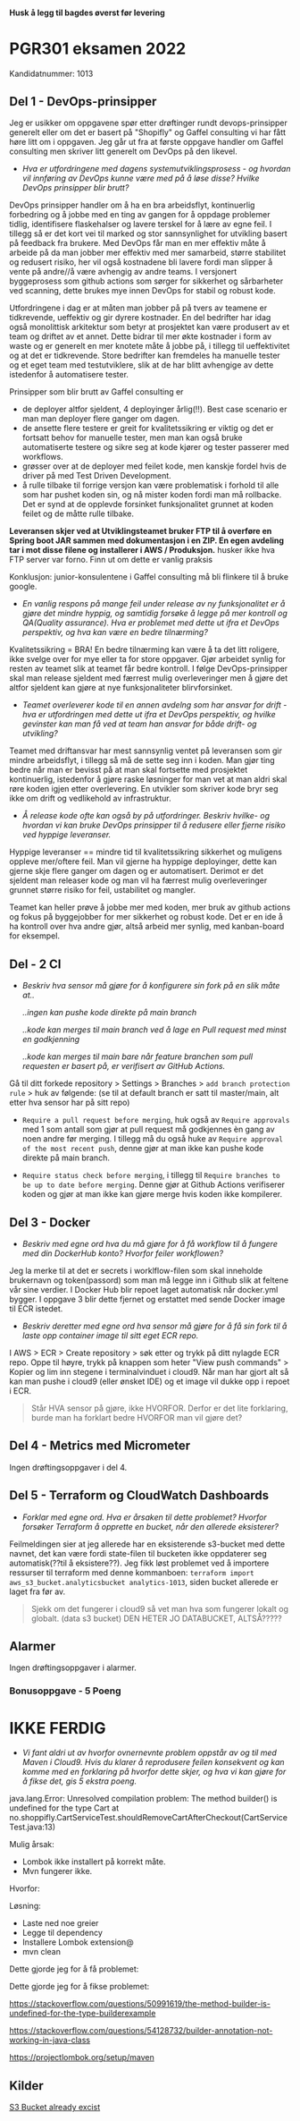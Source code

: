 #### Husk å legg til bagdes øverst før levering

# PGR301 eksamen 2022
Kandidatnummer: 1013

## Del 1 - DevOps-prinsipper
Jeg er usikker om oppgavene spør etter drøftinger rundt devops-prinsipper generelt eller om det er basert på "Shopifly" og Gaffel consulting vi har fått høre litt om i oppgaven. Jeg går ut fra at første oppgave handler om Gaffel consulting men skriver litt generelt om DevOps på den likevel.

- *Hva er utfordringene med dagens systemutviklingsprosess - og hvordan vil innføring av DevOps kunne være med på å løse disse? Hvilke DevOps prinsipper blir brutt?*

DevOps prinsipper handler om å ha en bra arbeidsflyt, kontinuerlig forbedring og å jobbe med en ting av gangen for å oppdage problemer tidlig, 
identifisere flaskehalser og lavere terskel for å lære av egne feil. I tillegg så er det kort vei til marked og stor sannsynlighet for utvikling basert på feedback fra brukere.
Med DevOps får man en mer effektiv måte å arbeide på da man jobber mer effektiv med mer samarbeid, større stabilitet og redusert risiko, 
her vil også kostnadene bli lavere fordi man slipper å vente på andre//å være avhengig av andre teams.
I versjonert byggeprosess som github actions som sørger for sikkerhet og sårbarheter ved scanning, dette brukes mye innen DevOps for stabil og robust kode.

Utfordringene i dag er at måten man jobber på på tvers av teamene er tidkrevende, ueffektiv og gir dyrere kostnader. 
En del bedrifter har idag også monolittisk arkitektur som betyr at prosjektet kan være produsert av et team og driftet av et annet.
Dette bidrar til mer økte kostnader i form av waste og er generelt en mer knotete måte å jobbe på, i tillegg til ueffektivitet og at det er tidkrevende.
Store bedrifter kan fremdeles ha manuelle tester og et eget team med testutviklere, slik at de har blitt avhengige av dette istedenfor å automatisere tester.

Prinsipper som blir brutt av Gaffel consulting er
- de deployer altfor sjeldent, 4 deployinger årlig(!!). Best case scenario er man man deployer flere ganger om dagen.
- de ansette flere testere er greit for kvalitetssikring er viktig og det er fortsatt behov for manuelle tester, men man kan også bruke automatiserte testere og sikre seg at kode kjører og tester passerer med workflows.
- grøsser over at de deployer med feilet kode, men kanskje fordel hvis de driver på med Test Driven Development.
- å rulle tilbake til forrige versjon kan være problematisk i forhold til alle som har pushet koden sin, og nå mister koden fordi man må rollbacke. Det er synd at de opplevde forsinket funksjonalitet grunnet at koden feilet og de måtte rulle tilbake.

__Leveransen skjer ved at Utviklingsteamet bruker FTP til å overføre en Spring boot JAR sammen med dokumentasjon i en ZIP. En egen avdeling tar i mot disse filene og installerer i AWS / Produksjon.__
husker ikke hva FTP server var forno. Finn ut om dette er vanlig praksis

Konklusjon: junior-konsulentene i Gaffel consulting må bli flinkere til å bruke google.



- *En vanlig respons på mange feil under release av ny funksjonalitet er å gjøre det mindre hyppig, og samtidig forsøke å legge på mer kontroll og QA(Quality assurance). 
Hva er problemet med dette ut ifra et DevOps perspektiv, og hva kan være en bedre tilnærming?*

Kvalitetssikring = BRA! En bedre tilnærming kan være å ta det litt roligere, ikke svelge over for mye eller ta for store oppgaver. 
Gjør arbeidet synlig for resten av teamet slik at teamet får bedre kontroll.
I følge DevOps-prinsipper skal man release sjeldent med færrest mulig overleveringer men å gjøre det altfor sjeldent kan gjøre at nye funksjonaliteter blirvforsinket. 



- *Teamet overleverer kode til en annen avdelng som har ansvar for drift - hva er utfordringen med dette ut ifra et DevOps perspektiv, 
og hvilke gevinster kan man få ved at team han ansvar for både drift- og utvikling?*

Teamet med driftansvar har mest sannsynlig ventet på leveransen som gir mindre arbeidsflyt, i tillegg så må de sette seg inn i koden. 
Man gjør ting bedre når man er bevisst på at man skal fortsette med prosjektet kontinuerlig, istedenfor å gjøre raske løsninger for man vet at man aldri skal røre koden igjen etter overlevering. 
En utvikler som skriver kode bryr seg ikke om drift og vedlikehold av infrastruktur.



- *Å release kode ofte kan også by på utfordringer. Beskriv hvilke- og hvordan vi kan bruke DevOps prinsipper til å redusere eller fjerne risiko ved hyppige leveranser.*

Hyppige leveranser == mindre tid til kvalitetssikring sikkerhet og muligens oppleve mer/oftere feil. Man vil gjerne ha hyppige deployinger, dette kan gjerne skje flere ganger om dagen og er automatisert. 
Derimot er det sjeldent man releaser kode og man vil ha færrest mulig overleveringer grunnet større risiko for feil, ustabilitet og mangler.

Teamet kan heller prøve å jobbe mer med koden, mer bruk av github actions og fokus på byggejobber for mer sikkerhet og robust kode. 
Det er en ide å ha kontroll over hva andre gjør, altså arbeid mer synlig, med kanban-board for eksempel.



## Del - 2 CI
- *Beskriv hva sensor må gjøre for å konfigurere sin fork på en slik måte at..*

    *..ingen kan pushe kode direkte på main branch*
    
    *..kode kan merges til main branch ved å lage en Pull request med minst en godkjenning*
    
    *..kode kan merges til main bare når feature branchen som pull requesten er basert på, er verifisert av GitHub Actions.*

Gå til ditt forkede repository > Settings > Branches > `add branch protection rule` > huk av følgende: (se til at default branch er satt til master/main, alt etter hva sensor har på sitt repo)

- `Require a pull request before merging`, huk også av `Require approvals` med 1 som antall som gjør at pull request må godkjennes èn gang av noen andre før merging. I tillegg må du også huke av `Require approval of the most recent push`, denne gjør at man ikke kan pushe kode direkte på main branch.

- `Require status check before merging`, i tillegg til `Require branches to be up to date before merging`. Denne gjør at Github Actions verifiserer koden og gjør at man ikke kan gjøre merge hvis koden ikke kompilerer.


## Del 3 - Docker
- *Beskriv med egne ord hva du må gjøre for å få workflow til å fungere med din DockerHub konto? Hvorfor feiler workflowen?* 

Jeg la merke til at det er secrets i worklflow-filen som skal inneholde brukernavn og token(passord) som man må legge inn i Github slik at feltene vår sine verdier. 
I Docker Hub blir repoet laget automatisk når docker.yml bygger. I oppgave 3 blir dette fjernet og erstattet med sende Docker image til ECR istedet.

- *Beskriv deretter med egne ord hva sensor må gjøre for å få sin fork til å laste opp container image til sitt eget ECR repo.*

I AWS > ECR > Create repository > søk etter og trykk på ditt nylagde ECR repo. Oppe til høyre, trykk på knappen som heter "View push commands" > Kopier og lim inn stegene i terminalvinduet i cloud9. Når man har gjort alt så kan man pushe i cloud9 (eller ønsket IDE) og et image vil dukke opp i repoet i ECR.

> Står HVA sensor på gjøre, ikke HVORFOR. Derfor er det lite forklaring, burde man ha forklart bedre HVORFOR man vil gjøre det?


## Del 4 - Metrics med Micrometer
Ingen drøftingsoppgaver i del 4.


## Del 5 - Terraform og CloudWatch Dashboards
- *Forklar med egne ord. Hva er årsaken til dette problemet? Hvorfor forsøker Terraform å opprette en bucket, når den allerede eksisterer?*

Feilmeldingen sier at jeg allerede har en eksisterende s3-bucket med dette navnet, det kan være fordi state-filen til bucketen ikke oppdaterer seg automatisk(??til å eksistere??).
Jeg fikk løst problemet ved å importere ressurser til terraform med denne kommanboen: `terraform import aws_s3_bucket.analyticsbucket analytics-1013`, siden bucket allerede er laget fra før av.

> Sjekk om det fungerer i cloud9 så vet man hva som fungerer lokalt og globalt. (data s3 bucket)
> DEN HETER JO DATABUCKET, ALTSÅ?????

## Alarmer
Ingen drøftingsoppgaver i alarmer.


### Bonusoppgave - 5 Poeng 
# IKKE FERDIG
- *Vi fant aldri ut av hvorfor ovnernevnte problem oppstår av og til med Maven i Cloud9. Hvis du klarer å reprodusere feilen konsekvent og kan komme med en forklaring på hvorfor dette skjer, og hva vi kan gjøre for å fikse det, gis 5 ekstra poeng.*

java.lang.Error:
Unresolved compilation problem:
The method builder() is undefined for the type Cart
at no.shoppifly.CartServiceTest.shouldRemoveCartAfterCheckout(CartServiceTest.java:13)


Mulig årsak:
- Lombok ikke installert på korrekt måte. 
- Mvn fungerer ikke.

Hvorfor:


Løsning:
- Laste ned noe greier
- Legge til dependency
- Installere Lombok extension@
- mvn clean


Dette gjorde jeg for å få problemet:

Dette gjorde jeg for å fikse problemet:

https://stackoverflow.com/questions/50991619/the-method-builder-is-undefined-for-the-type-builderexample

https://stackoverflow.com/questions/54128732/builder-annotation-not-working-in-java-class

https://projectlombok.org/setup/maven


## Kilder
[S3 Bucket already excist](https://github.com/hashicorp/terraform-provider-aws/issues/423#issuecomment-510072042)

